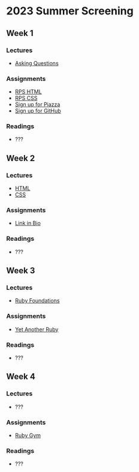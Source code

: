 # 2023 Summer Screening

## Week 1

### Lectures
<!-- TODO: add some overview -->
* [Asking Questions](https://heratyian.github.io/software-development-lessons/asking-questions/index.html)

### Assignments
* [RPS HTML](https://github.com/appdev-projects/rps-html)
* [RPS CSS](https://github.com/appdev-projects/rps-css)
* [Sign up for Piazza](../readings/signup-for-piazza.md)
* [Sign up for GitHub](../readings/signup-for-github.md)

### Readings
* ???

## Week 2

### Lectures
<!-- TODO: combine. help with debugging -->
* [HTML](https://heratyian.github.io/software-development-lessons/html/index.html)
* [CSS](https://heratyian.github.io/software-development-lessons/css/index.html)

### Assignments
* [Link in Bio](https://chapters.firstdraft.com/chapters/886)

### Readings
* ???

## Week 3

### Lectures
<!-- TODO: more readings / support on ruby? -->
* [Ruby Foundations](https://heratyian.github.io/software-development-lessons/ruby-foundations/index.html)

### Assignments
* [Yet Another Ruby](../yet-another-ruby/index.md)

### Readings
* ???

## Week 4

### Lectures
<!-- TODO: maybe some intro to using APIs, assessment on implementation -->
<!-- TODO: maybe focus more on ruby basics? -->
* ???

### Assignments
<!-- TODO: Maybe something with APIs? -->
* [Ruby Gym](https://github.com/appdev-projects/ruby-gym)
### Readings
* ???
